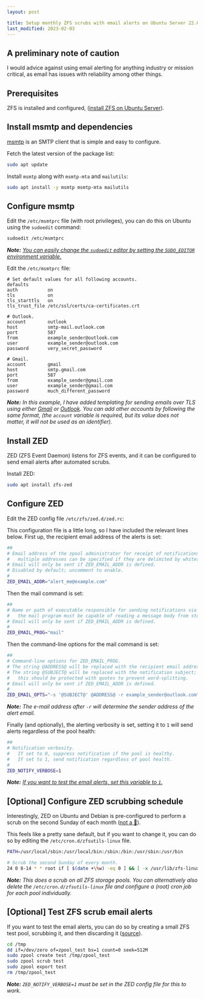 ```yaml
---
layout: post

title: Setup monthly ZFS scrubs with email alerts on Ubuntu Server 22.04
last_modified: 2023-02-03
---
```

## A preliminary note of caution
I would advice against using email alerting for anything industry or mission critical, as email has issues with reliability among other things.

## Prerequisites
ZFS is installed and configured, ([install ZFS on Ubuntu Server](https://ubuntu.com/tutorials/setup-zfs-storage-pool)).

## Install msmtp and dependencies
[msmtp](https://marlam.de/msmtp/) is an SMTP client that is simple and easy to configure.

Fetch the latest version of the package list:
```bash
sudo apt update
```

Install `msmtp` along with `msmtp-mta` and `mailutils`:
```bash
sudo apt install -y msmtp msmtp-mta mailutils
```

## Configure msmtp
Edit the `/etc/msmtprc` file (with root privileges), you can do this on Ubuntu using the `sudoedit` command:
```bash
sudoedit /etc/msmtprc
```

***Note:** [You can easily change the `sudoedit` editor by setting the `SUDO_EDITOR` environment variable.](https://web.archive.org/web/20230202181924/https://linuxconfig.org/how-to-edit-a-system-file-with-sudoedit-preserving-the-invoking-user-environment)*

Edit the `/etc/msmtprc` file:
```
# Set default values for all following accounts.
defaults
auth           on
tls            on
tls_starttls   on
tls_trust_file /etc/ssl/certs/ca-certificates.crt

# Outlook.
account        outlook
host           smtp-mail.outlook.com
port           587
from           example_sender@outlook.com
user           example_sender@outlook.com
password       very_secret_password

# Gmail.
account        gmail
host           smtp.gmail.com
port           587
from           example_sender@gmail.com
user           example_sender@gmail.com
password       much_different_password
```

***Note:** In this example, I have added templating for sending emails over TLS using either [Gmail](https://web.archive.org/web/20230202191939/https://support.google.com/mail/answer/7126229) or [Outlook](https://web.archive.org/web/20230202191935/https://support.microsoft.com/en-us/office/pop-imap-and-smtp-settings-for-outlook-com-d088b986-291d-42b8-9564-9c414e2aa040). You can add other accounts by following the same format, (the `account` variable is required, but its value does not matter, it will not be used as an identifier).*

## Install ZED
ZED (ZFS Event Daemon) listens for ZFS events, and it can be configured to send email alerts after automated scrubs.

Install ZED:

```bash
sudo apt install zfs-zed
```

## Configure ZED
Edit the ZED config file `/etc/zfs/zed.d/zed.rc`:

This configuration file is a little long, so I have included the relevant lines below. First up, the recipient email address of the alerts is set:

```bash
##
# Email address of the zpool administrator for receipt of notifications;
#   multiple addresses can be specified if they are delimited by whitespace.
# Email will only be sent if ZED_EMAIL_ADDR is defined.
# Disabled by default; uncomment to enable.
#
ZED_EMAIL_ADDR="alert_me@example.com"
```

Then the mail command is set:

```bash
##
# Name or path of executable responsible for sending notifications via email;
#   the mail program must be capable of reading a message body from stdin.
# Email will only be sent if ZED_EMAIL_ADDR is defined.
#
ZED_EMAIL_PROG="mail"
```

Then the command-line options for the mail command is set:

```bash
##
# Command-line options for ZED_EMAIL_PROG.
# The string @ADDRESS@ will be replaced with the recipient email address(es).
# The string @SUBJECT@ will be replaced with the notification subject;
#   this should be protected with quotes to prevent word-splitting.
# Email will only be sent if ZED_EMAIL_ADDR is defined.
#
ZED_EMAIL_OPTS="-s '@SUBJECT@' @ADDRESS@ -r example_sender@outlook.com"
```

***Note:** The e-mail address after `-r` will determine the sender address of the alert email.*

Finally (and optionally), the alerting verbosity is set, setting it to `1` will send alerts regardless of the pool health:
```bash
##
# Notification verbosity.
#   If set to 0, suppress notification if the pool is healthy.
#   If set to 1, send notification regardless of pool health.
#
ZED_NOTIFY_VERBOSE=1
```

***Note:** [If you want to test the email alerts, set this variable to `1`.](#optional-test-zfs-scrub-email-alerts)*

## [Optional] Configure ZED scrubbing schedule
Interestingly, ZED on Ubuntu and Debian is pre-configured to perform a scrub on the second Sunday of each month ([not a 🐛](https://github.com/openzfs/zfs/issues/9858)).

This feels like a pretty sane default, but if you want to change it, you can do so by editing the `/etc/cron.d/zfsutils-linux` file.

```bash
PATH=/usr/local/sbin:/usr/local/bin:/sbin:/bin:/usr/sbin:/usr/bin

# Scrub the second Sunday of every month.
24 0 8-14 * * root if [ $(date +\%w) -eq 0 ] && [ -x /usr/lib/zfs-linux/scrub ]; then /usr/lib/zfs-linux/scrub; fi
```

***Note:** This does a scrub on all ZFS storage pools. You can alternatively also delete the `/etc/cron.d/zfsutils-linux` file and configure a (root) cron job for each pool individually.*

## [Optional] Test ZFS scrub email alerts
If you want to test the email alerts, you can do so by creating a small ZFS test pool, scrubbing it, and then discarding it ([source](https://web.archive.org/web/20230202235421/https://old.reddit.com/r/zfs/comments/fb8utq/how_to_test_zed_notification_emails/)).

```bash
cd /tmp
dd if=/dev/zero of=zpool_test bs=1 count=0 seek=512M
sudo zpool create test /tmp/zpool_test
sudo zpool scrub test
sudo zpool export test
rm /tmp/zpool_test
```

***Note:** `ZED_NOTIFY_VERBOSE=1` must be set in the ZED config file for this to work.*
